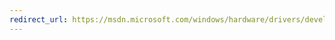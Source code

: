 ```yaml
---
redirect_url: https://msdn.microsoft.com/windows/hardware/drivers/develop/creating-a-log-file-for-static-driver-verifier
---
```

